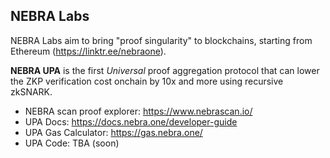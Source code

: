 ## NEBRA Labs
NEBRA Labs aim to bring "proof singularity" to blockchains, starting from Ethereum (https://linktr.ee/nebraone).

**NEBRA UPA** is the first *Universal* proof aggregation protocol that can lower the ZKP verification cost onchain by 10x and more using recursive zkSNARK. 
- NEBRA scan proof explorer: https://www.nebrascan.io/
- UPA Docs: https://docs.nebra.one/developer-guide
- UPA Gas Calculator: https://gas.nebra.one/
- UPA Code: TBA (soon)

<!--

**Here are some ideas to get you started:**

🙋‍♀️ A short introduction - what is your organization all about?
🌈 Contribution guidelines - how can the community get involved?
👩‍💻 Useful resources - where can the community find your docs? Is there anything else the community should know?
🍿 Fun facts - what does your team eat for breakfast?
🧙 Remember, you can do mighty things with the power of [Markdown](https://docs.github.com/github/writing-on-github/getting-started-with-writing-and-formatting-on-github/basic-writing-and-formatting-syntax)
-->
